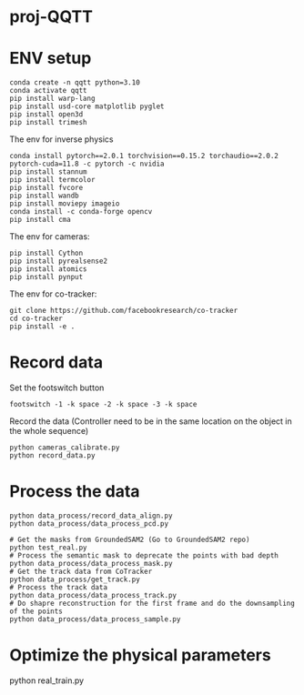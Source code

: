 # proj-QQTT

# ENV setup
```
conda create -n qqtt python=3.10
conda activate qqtt
pip install warp-lang
pip install usd-core matplotlib pyglet
pip install open3d
pip install trimesh
```

The env for inverse physics
```
conda install pytorch==2.0.1 torchvision==0.15.2 torchaudio==2.0.2 pytorch-cuda=11.8 -c pytorch -c nvidia
pip install stannum
pip install termcolor
pip install fvcore
pip install wandb
pip install moviepy imageio
conda install -c conda-forge opencv 
pip install cma
```

The env for cameras:
```
pip install Cython
pip install pyrealsense2
pip install atomics
pip install pynput
```

The env for co-tracker:
```
git clone https://github.com/facebookresearch/co-tracker
cd co-tracker
pip install -e .
```

# Record data
Set the footswitch button
```
footswitch -1 -k space -2 -k space -3 -k space
```

Record the data (Controller need to be in the same location on the object in the whole sequence)
```
python cameras_calibrate.py
python record_data.py
```

# Process the data
```
python data_process/record_data_align.py
python data_process/data_process_pcd.py

# Get the masks from GroundedSAM2 (Go to GroundedSAM2 repo)
python test_real.py 
# Process the semantic mask to deprecate the points with bad depth
python data_process/data_process_mask.py
# Get the track data from CoTracker
python data_process/get_track.py
# Process the track data
python data_process/data_process_track.py
# Do shapre reconstruction for the first frame and do the downsampling of the points
python data_process/data_process_sample.py
```

# Optimize the physical parameters
python real_train.py